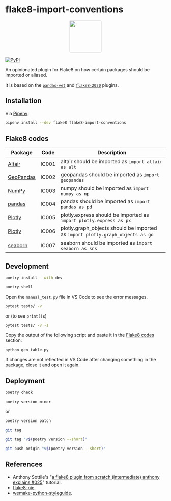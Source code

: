 # flake8-import-conventions

<p align="center">
  <img alt="" src="https://raw.githubusercontent.com/joaopalmeiro/flake8-import-conventions/main/assets/logo_round.png" width="100" height="100" />
</p>

[![PyPI](https://img.shields.io/pypi/v/flake8-import-conventions.svg)](https://pypi.org/project/flake8-import-conventions/)

An opinionated plugin for Flake8 on how certain packages should be imported or aliased.

It is based on the [`pandas-vet`](https://github.com/deppen8/pandas-vet) and [`flake8-2020`](https://github.com/asottile/flake8-2020) plugins.

## Installation

Via [Pipenv](https://pipenv.pypa.io/):

```bash
pipenv install --dev flake8 flake8-import-conventions
```

## Flake8 codes

| Package                                 | Code  | Description                                                                    |
| --------------------------------------- | ----- | ------------------------------------------------------------------------------ |
| [Altair](https://altair-viz.github.io/) | IC001 | altair should be imported as `import altair as alt`                            |
| [GeoPandas](https://geopandas.org/)     | IC002 | geopandas should be imported as `import geopandas`                             |
| [NumPy](https://numpy.org/)             | IC003 | numpy should be imported as `import numpy as np`                               |
| [pandas](https://pandas.pydata.org/)    | IC004 | pandas should be imported as `import pandas as pd`                             |
| [Plotly](https://plotly.com/python/)    | IC005 | plotly.express should be imported as `import plotly.express as px`             |
| [Plotly](https://plotly.com/python/)    | IC006 | plotly.graph_objects should be imported as `import plotly.graph_objects as go` |
| [seaborn](https://seaborn.pydata.org/)  | IC007 | seaborn should be imported as `import seaborn as sns`                          |

## Development

```bash
poetry install --with dev
```

```bash
poetry shell
```

Open the `manual_test.py` file in VS Code to see the error messages.

```bash
pytest tests/ -v
```

or (to see `print()`s)

```bash
pytest tests/ -v -s
```

Copy the output of the following script and paste it in the [Flake8 codes](#flake8-codes) section:

```bash
python gen_table.py
```

If changes are not reflected in VS Code after changing something in the package, close it and open it again.

## Deployment

```bash
poetry check
```

```bash
poetry version minor
```

or

```bash
poetry version patch
```

```bash
git tag
```

```bash
git tag "v$(poetry version --short)"
```

```bash
git push origin "v$(poetry version --short)"
```

## References

- Anthony Sottile's "[a flake8 plugin from scratch (intermediate) anthony explains #025](https://youtu.be/ot5Z4KQPBL8)" tutorial.
- [flake8-pie](https://github.com/sbdchd/flake8-pie).
- [wemake-python-styleguide](https://github.com/wemake-services/wemake-python-styleguide).
